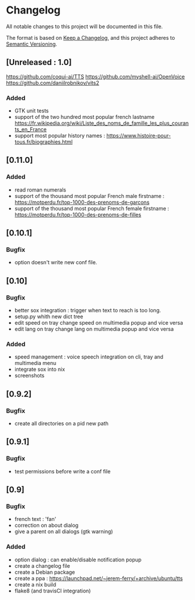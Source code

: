 # Changelog

All notable changes to this project will be documented in this file.

The format is based on [Keep a Changelog](https://keepachangelog.com/en/1.0.0/),
and this project adheres to [Semantic Versioning](https://semver.org/spec/v2.0.0.html).

## [Unreleased : 1.0]

https://github.com/coqui-ai/TTS
https://github.com/myshell-ai/OpenVoice
https://github.com/daniilrobnikov/vits2

### Added
- GTK unit tests
- support of the two hundred most popular french lastname https://fr.wikipedia.org/wiki/Liste_des_noms_de_famille_les_plus_courants_en_France
- support most popular history names : https://www.histoire-pour-tous.fr/biographies.html

## [0.11.0]

### Added
- read roman numerals
- support of the thousand most popular French male firstname : https://motperdu.fr/top-1000-des-prenoms-de-garcons
- support of the thousand most popular French female firstname : https://motperdu.fr/top-1000-des-prenoms-de-filles

## [0.10.1]

### Bugfix

- option doesn't write new conf file.

## [0.10]

### Bugfix

- better sox integration : trigger when text to reach is too long.
- setup.py whith new dict tree
- edit speed on tray change speed on multimedia popup and vice versa
- edit lang on tray change lang on multimedia popup and vice versa

### Added

- speed management : voice speech integration on cli, tray and multimedia menu
- integrate sox into nix
- screenshots

## [0.9.2]

### Bugfix

- create all directories on a pid new path

## [0.9.1]

### Bugfix

- test permissions before write a conf file

## [0.9]

### Bugfix

- french text : 'fan'
- correction on about dialog
- give a parent on all dialogs (gtk warning)

### Added

- option dialog : can enable/disable notification popup
- create a changelog file
- create a Debian package
- create a ppa : https://launchpad.net/~jerem-ferry/+archive/ubuntu/tts
- create a nix build
- flake8 (and travisCI integration)
